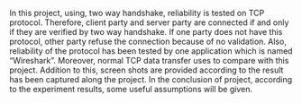 In this project, using, two way handshake, reliability is tested on TCP
protocol. Therefore, client party and server party are connected if and only if they
are verified by two way handshake. If one party does not have this protocol, other
party refuse the connection because of no validation. Also, reliability of the protocol
has been tested by one application which is named “Wireshark”. Moreover, normal
TCP data transfer uses to compare with this project. Addition to this, screen shots are
provided according to the result has been captured along the project. In the
conclusion of project, according to the experiment results, some useful assumptions
will be given.
